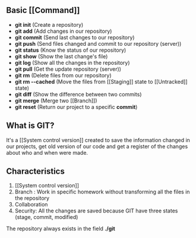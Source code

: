 
## Basic [[Command]]
* **git init** (Create a repository)
* **git add** (Add changes in our repository)
* **git commit** (Send last changes to our repository)
* **git push** (Send files changed and commit to our repository (server))
* **git status** (Know the status of our repository)
* **git show** (Show the last change's file)
* **git log** (Show all the changes in the repository)
* **git pull** (Get the update repository (server))
* **git rm** (Delete files from our repository)
* **git rm --cached** (Move the files from [[Staging]] state to [[Untracked]] state)
* **git diff** (Show the difference between two commits)
* **git merge** (Merge two [[Branch]])
* **git reset** (Return our project to a specific **commit**)

## What is GIT?

It's a [[System control version]] created to save the information changed in our projects, get old version of our code and get a register of the changes about who and when were made.

## Characteristics
1. [[System control version]]
2. Branch : Work in specific homework without transforming all the files in the repository
3. Collaboration
4. Security: All the changes are saved because GIT have three states (stage, commit, modified)

The repository always exists in the field **./git**
